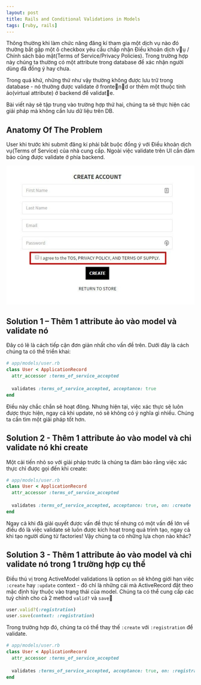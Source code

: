 ```yaml
---
layout: post
title: Rails and Conditional Validations in Models
tags: [ruby, rails]
---
```


Thông thường khi làm chức năng đăng kí tham gia một dịch vụ nào đó thường bắt gặp một ô checkbox yêu cầu chấp nhận Điều khoản dịch vụ / Chính sách bảo mật(Terms of Service/Privacy Policies). Trong trường hợp này chúng ta thường có một attribute trong database để xác nhận người dùng đã đồng ý hay chưa.

Trong quá khứ, những thứ như vậy thường không được lưu trữ trong database - nó thường được validate ở frontend or thêm một thuộc tính ảo(virtual attribute) ở backend để validate.

Bài viết này sẽ tập trung vào trường hợp thứ hai, chúng ta sẽ thực hiện các giải pháp mà không cần lưu dữ liệu trên DB.

## Anatomy Of The Problem

User khi trước khi submit đăng kí phải bắt buộc đồng ý với Điều khoản dịch vụ(Terms of Service) của nhà cung cấp. Ngoài việc validate trên UI cần đảm bảo cũng được validate ở phía backend.

![terms of service](../img/terms_of_service.jpg)

## Solution 1 – Thêm 1 attribute ảo vào model và validate nó

Đây có lẽ là cách tiếp cận đơn giản nhất cho vấn đề trên. Dưới đây là cách chúng ta có thể triển khai:

```ruby
# app/models/user.rb
class User < ApplicationRecord
  attr_accessor :terms_of_service_accepted

  validates :terms_of_service_accepted, acceptance: true
end
```

Điều này chắc chắn sẽ hoạt đông. Nhưng hiện tại, việc xác thực sẽ luôn được thực hiện, ngay cả khi update, nó sẽ không có ý nghĩa gì nhiều. Chúng ta cần tìm một giải pháp tốt hơn.

## Solution 2 - Thêm 1 attribute ảo vào model và chỉ validate nó khi create

Một cải tiến nhỏ so với giải pháp trước là chúng ta đảm bảo rằng việc xác thực chỉ được gọi đến khi create:

```ruby
# app/models/user.rb
class User < ApplicationRecord
  attr_accessor :terms_of_service_accepted

  validates :terms_of_service_accepted, acceptance: true, on: :create
end
```

Ngay cả khi đã giải quyết được vấn đề thực tế nhưng có một vấn đề lớn về điều đó là việc validate sẽ luôn được kích hoạt trong quá trình tạo, ngay cả khi tạo người dùng từ factories! Vậy chúng ta có những lựa chọn nào khác?

## Solution 3 - Thêm 1 attribute ảo vào model và chỉ validate nó trong 1 trường hợp cụ thể

Điều thú vị trong ActiveModel validations là option `on` sẽ không giới hạn việc `:create` hay `:update` context - đó chỉ là những cái mà ActiveRecord đặt theo mặc định tùy thuộc vào trạng thái của model. Chúng ta có thể cung cấp các tuỳ chỉnh cho cả 2 method `valid?` và `save`

```ruby
user.valid?(:registration)
user.save(context: :registration)
```

Trong trường hợp đó, chúng ta có thể thay thế `:create` với `:registration` để validate.

```ruby
# app/models/user.rb
class User < ApplicationRecord
  attr_accessor :terms_of_service_accepted

  validates :terms_of_service_accepted, acceptance: true, on: :registration
end
```
